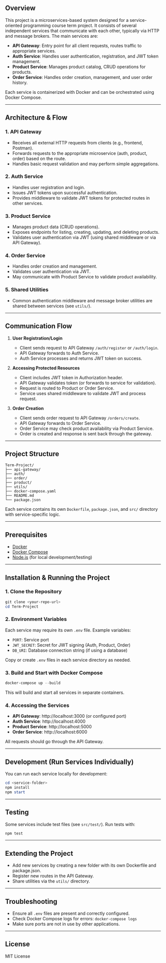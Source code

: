 ## Overview

This project is a microservices-based system designed for a service-oriented programming course term project. It consists of several independent services that communicate with each other, typically via HTTP and message brokers. The main services are:

- **API Gateway**: Entry point for all client requests, routes traffic to appropriate services.
- **Auth Service**: Handles user authentication, registration, and JWT token management.
- **Product Service**: Manages product catalog, CRUD operations for products.
- **Order Service**: Handles order creation, management, and user order history.

Each service is containerized with Docker and can be orchestrated using Docker Compose.

---

## Architecture & Flow

### 1. API Gateway
- Receives all external HTTP requests from clients (e.g., frontend, Postman).
- Forwards requests to the appropriate microservice (auth, product, order) based on the route.
- Handles basic request validation and may perform simple aggregations.

### 2. Auth Service
- Handles user registration and login.
- Issues JWT tokens upon successful authentication.
- Provides middleware to validate JWT tokens for protected routes in other services.

### 3. Product Service
- Manages product data (CRUD operations).
- Exposes endpoints for listing, creating, updating, and deleting products.
- Validates user authentication via JWT (using shared middleware or via API Gateway).

### 4. Order Service
- Handles order creation and management.
- Validates user authentication via JWT.
- May communicate with Product Service to validate product availability.

### 5. Shared Utilities
- Common authentication middleware and message broker utilities are shared between services (see `utils/`).

---

## Communication Flow

1. **User Registration/Login**
	- Client sends request to API Gateway `/auth/register` or `/auth/login`.
	- API Gateway forwards to Auth Service.
	- Auth Service processes and returns JWT token on success.

2. **Accessing Protected Resources**
	- Client includes JWT token in Authorization header.
	- API Gateway validates token (or forwards to service for validation).
	- Request is routed to Product or Order Service.
	- Service uses shared middleware to validate JWT and process request.

3. **Order Creation**
	- Client sends order request to API Gateway `/orders/create`.
	- API Gateway forwards to Order Service.
	- Order Service may check product availability via Product Service.
	- Order is created and response is sent back through the gateway.

---

## Project Structure

```
Term-Project/
├── api-gateway/
├── auth/
├── order/
├── product/
├── utils/
├── docker-compose.yaml
├── README.md
└── package.json
```

Each service contains its own `Dockerfile`, `package.json`, and `src/` directory with service-specific logic.

---

## Prerequisites

- [Docker](https://www.docker.com/get-started)
- [Docker Compose](https://docs.docker.com/compose/)
- [Node.js](https://nodejs.org/) (for local development/testing)

---

## Installation & Running the Project

### 1. Clone the Repository

```powershell
git clone <your-repo-url>
cd Term-Project
```

### 2. Environment Variables

Each service may require its own `.env` file. Example variables:

- `PORT`: Service port
- `JWT_SECRET`: Secret for JWT signing (Auth, Product, Order)
- `DB_URI`: Database connection string (if using a database)

Copy or create `.env` files in each service directory as needed.

### 3. Build and Start with Docker Compose

```powershell
docker-compose up --build
```

This will build and start all services in separate containers.

### 4. Accessing the Services

- **API Gateway**: http://localhost:3000 (or configured port)
- **Auth Service**: http://localhost:4000
- **Product Service**: http://localhost:5000
- **Order Service**: http://localhost:6000

All requests should go through the API Gateway.

---

## Development (Run Services Individually)

You can run each service locally for development:

```powershell
cd <service-folder>
npm install
npm start
```

---

## Testing

Some services include test files (see `src/test/`). Run tests with:

```powershell
npm test
```

---

## Extending the Project

- Add new services by creating a new folder with its own Dockerfile and package.json.
- Register new routes in the API Gateway.
- Share utilities via the `utils/` directory.

---

## Troubleshooting

- Ensure all `.env` files are present and correctly configured.
- Check Docker Compose logs for errors: `docker-compose logs`
- Make sure ports are not in use by other applications.

---

## License

MIT License